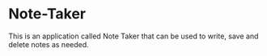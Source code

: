 # Note-Taker
This is an application called Note Taker that can be used to write, save and delete notes as needed.
